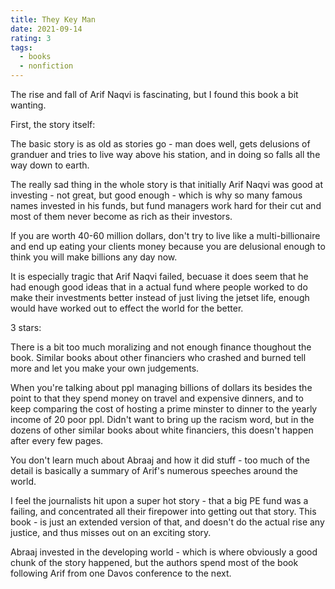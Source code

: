 ```yaml
---
title: They Key Man
date: 2021-09-14
rating: 3
tags:
  - books
  - nonfiction
---
```


The rise and fall of Arif Naqvi is fascinating, but I found this book a bit wanting.

First, the story itself:

The basic story is as old as stories go - man does well, gets delusions of granduer and tries to live way above his station, and in doing so falls all the way down to earth.

The really sad thing in the whole story is that initially Arif Naqvi was good at investing - not great, but good enough - which is why so many famous names invested in his funds, but fund managers work hard for their cut and most of them never become as rich as their investors.

If you are worth 40-60 million dollars, don't try to live like a multi-billionaire and end up eating your clients money because you are delusional enough to think you will make billions any day now.

It is especially tragic that Arif Naqvi failed, becuase it does seem that he had enough good ideas that in a actual fund where people worked to do make their investments better instead of just living the jetset life, enough would have worked out to effect the world for the better.

3 stars:

There is a bit too much moralizing and not enough finance thoughout the book. Similar books about other financiers who crashed and burned tell more and let you make your own judgements.

When you're talking about ppl managing billions of dollars its besides the point to that they spend money on travel and expensive dinners, and to keep comparing the cost of hosting a prime minster to dinner to the yearly income of 20 poor ppl. Didn't want to bring up the racism word, but in the dozens of other similar books about white financiers, this doesn't happen after every few pages.

You don't learn much about Abraaj and how it did stuff - too much of the detail is basically a summary of Arif's numerous speeches around the world.

I feel the journalists hit upon a super hot story - that a big PE fund was a failing, and concentrated all their firepower into getting out that story. This book - is just an extended version of that, and doesn't do the actual rise any justice, and thus misses out on an exciting story.

Abraaj invested in the developing world - which is where obviously a good chunk of the story happened, but the authors spend most of the book following Arif from one Davos conference to the next.
